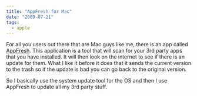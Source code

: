 ```yaml
---
title: "AppFresh for Mac"
date: "2009-07-21"
tags:
  - apple
---
```


For all you users out there that are Mac guys like me, there is an app called [AppFresh](http://metaquark.de/appfresh/). This application is a tool that will scan for your 3rd party apps that you have installed. It will then look on the internet to see if there is an update for them. What I like it before it does that it sends the current version to the trash so if the update is bad you can go back to the original version.

So I basically use the system update tool for the OS and then I use AppFresh to update all my 3rd party stuff.

